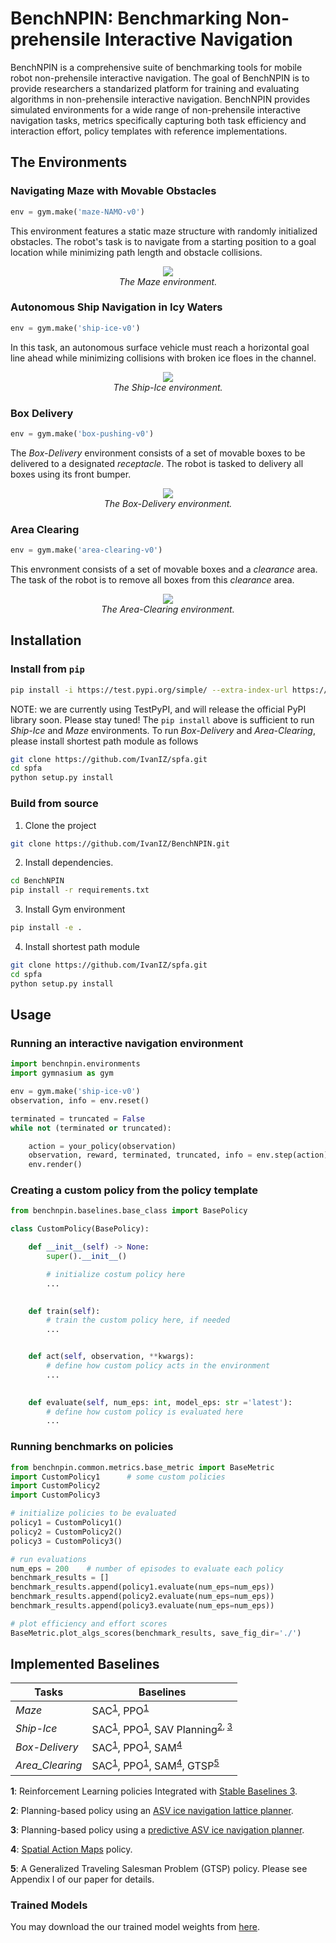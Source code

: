 # BenchNPIN: Benchmarking Non-prehensile Interactive Navigation
BenchNPIN is a comprehensive suite of benchmarking tools for mobile robot non-prehensile interactive navigation. The goal of BenchNPIN is to provide researchers a standarized platform for training and evaluating algorithms in non-prehensile interactive navigation. BenchNPIN provides simulated environments for a wide range of non-prehensile interactive navigation tasks, metrics specifically capturing both task efficiency and interaction effort, policy templates with reference implementations. 


## The Environments

### Navigating Maze with Movable Obstacles

```python
env = gym.make('maze-NAMO-v0')
```

This environment features a static maze structure with randomly initialized obstacles. The robot's task is to navigate from a starting position to a goal location while minimizing path length and obstacle collisions. 


<p align="center">
    <img src="./media/maze-demo.gif"><br/>
    <em>The Maze environment.</em>
</p>


### Autonomous Ship Navigation in Icy Waters

```python
env = gym.make('ship-ice-v0')
```

In this task, an autonomous surface vehicle must reach a horizontal goal line ahead while minimizing collisions with broken ice floes in the channel. 

<p align="center">
    <img src="./media/ship-ice-demo.gif"><br/>
    <em>The Ship-Ice environment.</em>
</p>


### Box Delivery

```python
env = gym.make('box-pushing-v0')
```

The _Box-Delivery_ environment consists of a set of movable boxes to be delivered to a designated _receptacle_. The robot is tasked to delivery all boxes using its front bumper.

<p align="center">
    <img src="./media/box-delivery-demo.gif"><br/>
    <em>The Box-Delivery environment.</em>
</p>


### Area Clearing

```python
env = gym.make('area-clearing-v0')
```

This envronment consists of a set of movable boxes and a _clearance_ area. The task of the robot is to remove all boxes from this _clearance_ area. 


<p align="center">
    <img src="./media/area-clearing-demo.gif"><br/>
    <em>The Area-Clearing environment.</em>
</p>


## Installation

### Install from `pip`

```bash
pip install -i https://test.pypi.org/simple/ --extra-index-url https://pypi.org/simple/ benchnpin
```

NOTE: we are currently using TestPyPI, and will release the official PyPI library soon. Please stay tuned! The `pip install` above is sufficient to run _Ship-Ice_ and _Maze_ environments. To run _Box-Delivery_ and _Area-Clearing_, please install shortest path module as follows

```bash
git clone https://github.com/IvanIZ/spfa.git
cd spfa
python setup.py install
```


### Build from source

1. Clone the project
```bash
git clone https://github.com/IvanIZ/BenchNPIN.git
```

2. Install dependencies.
```bash
cd BenchNPIN
pip install -r requirements.txt
```

3. Install Gym environment
```bash
pip install -e .
```

4. Install shortest path module
```bash
git clone https://github.com/IvanIZ/spfa.git
cd spfa
python setup.py install
```

## Usage


### Running an interactive navigation environment

```python
import benchnpin.environments
import gymnasium as gym

env = gym.make('ship-ice-v0')
observation, info = env.reset()

terminated = truncated = False
while not (terminated or truncated):

    action = your_policy(observation)
    observation, reward, terminated, truncated, info = env.step(action)
    env.render()
```


### Creating a custom policy from the policy template
```python
from benchnpin.baselines.base_class import BasePolicy

class CustomPolicy(BasePolicy):

    def __init__(self) -> None:
        super().__init__()

        # initialize costum policy here
        ...

    
    def train(self):
        # train the custom policy here, if needed
        ...


    def act(self, observation, **kwargs):
        # define how custom policy acts in the environment
        ...

    
    def evaluate(self, num_eps: int, model_eps: str ='latest'):
        # define how custom policy is evaluated here
        ...
```


### Running benchmarks on policies
```python
from benchnpin.common.metrics.base_metric import BaseMetric
import CustomPolicy1      # some custom policies
import CustomPolicy2
import CustomPolicy3

# initialize policies to be evaluated
policy1 = CustomPolicy1()
policy2 = CustomPolicy2()
policy3 = CustomPolicy3()

# run evaluations
num_eps = 200    # number of episodes to evaluate each policy
benchmark_results = []
benchmark_results.append(policy1.evaluate(num_eps=num_eps))
benchmark_results.append(policy2.evaluate(num_eps=num_eps))
benchmark_results.append(policy3.evaluate(num_eps=num_eps))

# plot efficiency and effort scores
BaseMetric.plot_algs_scores(benchmark_results, save_fig_dir='./')
```


## Implemented Baselines


| **Tasks**                | **Baselines** |
| --------------------------- | ----------------------|
| _Maze_ | SAC<sup>[1](#f1)</sup>, PPO<sup>[1](#f1)</sup> |
| _Ship-Ice_               | SAC<sup>[1](#f1)</sup>, PPO<sup>[1](#f1)</sup>, SAV Planning<sup>[2](#f1), [3](#f1)</sup> |
| _Box-Delivery_         | SAC<sup>[1](#f1)</sup>, PPO<sup>[1](#f1)</sup>, SAM<sup>[4](#f1)</sup> |
| _Area_Clearing_             | SAC<sup>[1](#f1)</sup>, PPO<sup>[1](#f1)</sup>, SAM<sup>[4](#f1)</sup>, GTSP<sup>[5](#f1)</sup> |

<b id="f1">1</b>: Reinforcement Learning policies Integrated with [Stable Baselines 3](https://stable-baselines3.readthedocs.io/en/master/).

<b id="f1">2</b>: Planning-based policy using an [ASV ice navigation lattice planner](https://ieeexplore.ieee.org/abstract/document/10161044).

<b id="f1">3</b>: Planning-based policy using a [predictive ASV ice navigation planner](https://arxiv.org/abs/2409.11326).

<b id="f1">4</b>: [Spatial Action Maps](https://www.roboticsproceedings.org/rss16/p035.pdf) policy.

<b id="f1">5</b>: A Generalized Traveling Salesman Problem (GTSP) policy. Please see Appendix I of our paper for details. 

### Trained Models

You may download the our trained model weights from [here](https://drive.google.com/drive/folders/1jBeFHgArBXuH7eQCzlNSVhZjhJIFlQVY?usp=sharing).
